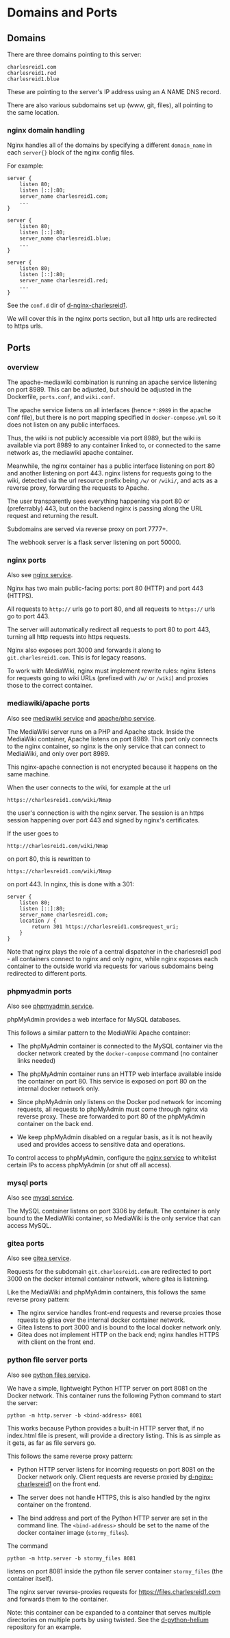 # Domains and Ports

## Domains 

There are three domains pointing to this server:

```
charlesreid1.com
charlesreid1.red
charlesreid1.blue
```

These are pointing to the server's IP address
using an A NAME DNS record.

There are also various subdomains set up
(www, git, files), all pointing to the 
same location.

### nginx domain handling

Nginx handles all of the domains by specifying 
a different `domain_name` in each `server{}` block
of the nginx config files.

For example:

```
server {
    listen 80;
    listen [::]:80;
    server_name charlesreid1.com;
    ...
}

server {
    listen 80;
    listen [::]:80;
    server_name charlesreid1.blue;
    ...
}

server {
    listen 80;
    listen [::]:80;
    server_name charlesreid1.red;
    ...
}
```

See the `conf.d` dir of
[d-nginx-charlesreid1](https://git.charlesreid1.com/docker/d-nginx-charlesreid1).

We will cover this in the nginx ports section,
but all http urls are redirected to https urls.




## Ports


### overview

The apache-mediawiki combination is running an apache service listening on port 8989.
This can be adjusted, but should be adjusted in the Dockerfile, `ports.conf`, and `wiki.conf`.

The apache service listens on all interfaces (hence `*:8989` in the apache conf file),
but there is no port mapping specified in `docker-compose.yml` so it does not listen 
on any public interfaces.

Thus, the wiki is not publicly accessible via port 8989, but the wiki is available via port 8989
to any container linked to, or connected to the same network as, the mediawiki apache container.

Meanwhile, the nginx container has a public interface listening on port 80 
and another listening on port 443. nginx listens for requests going to
the wiki, detected via the url resource prefix being `/w/` or `/wiki/`,
and acts as a reverse proxy, forwarding the requests to Apache.

The user transparently sees everything happening via port 80 or (preferrably) 443,
but on the backend nginx is passing along the URL request and returning the result.

Subdomains are served via reverse proxy on port 7777+. 

The webhook server is a flask server listening on port 50000.


### nginx ports

Also see [nginx service](Service_nginx.md).

Nginx has two main public-facing ports:
port 80 (HTTP) and port 443 (HTTPS).

All requests to `http://` urls go to port 80,
and all requests to `https://` urls go to port 443.

The server will automatically redirect all 
requests to port 80 to port 443, turning all
http requests into https requests.

Nginx also exposes port 3000 and forwards it
along to `git.charlesreid1.com`. This is for 
legacy reasons.

To work with MediaWiki, nginx must implement 
rewrite rules: nginx listens for requests going 
to wiki URLs (prefixed with `/w/` or `/wiki`)
and proxies those to the correct container.



### mediawiki/apache ports

Also see [mediawiki service](Service_mediawiki.md)
and [apache/php service](Service_apachephp.md).

The MediaWiki server runs on a PHP and Apache stack.
Inside the MediaWiki container, Apache listens on 
port 8989. This port only connects to the nginx container,
so nginx is the only service that can connect to MediaWiki,
and only over port 8989.

This nginx-apache connection is not encrypted 
because it happens on the same machine. 

When the user connects to the wiki, for example at the url

```
https://charlesreid1.com/wiki/Nmap
```

the user's connection is with the nginx server.
The session is an https session happening over port 443
and signed by nginx's certificates.

If the user goes to 

```
http://charlesreid1.com/wiki/Nmap
```

on port 80, this is rewritten to

```
https://charlesreid1.com/wiki/Nmap
```

on port 443. In nginx, this is done with a 301:

```
server {
    listen 80;
    listen [::]:80;
    server_name charlesreid1.com;
    location / {
        return 301 https://charlesreid1.com$request_uri;
    }
}
```

Note that nginx plays the role of a central dispatcher 
in the charlesreid1 pod - all containers connect to
nginx and only nginx, while nginx exposes each container 
to the outside world via requests for various subdomains 
being redirected to different ports.



### phpmyadmin ports

Also see [phpmyadmin service](Service_phpmyadmin.md).

phpMyAdmin provides a web interface for MySQL databases.

This follows a similar pattern to the MediaWiki Apache container:

* The phpMyAdmin container is connected to the MySQL container
  via the docker network created by the `docker-compose` command
  (no container links needed)

* The phpMyAdmin container runs an HTTP web interface available inside
  the container on port 80. This service is exposed on port 80 on the 
  internal docker network only.

* Since phpMyAdmin only listens on the Docker pod network for incoming
  requests, all requests to phpMyAdmin must come through nginx via 
  reverse proxy. These are forwarded to port 80 of the phpMyAdmin container
  on the back end.

* We keep phpMyAdmin disabled on a regular basis, as it is not
  heavily used and provides access to sensitive data and operations.

To control access to phpMyAdmin, 
configure the [nginx service](Service_nginx.md)
to whitelist certain IPs to access
phpMyAdmin (or shut off all access).


### mysql ports

Also see [mysql service](Service_mysql.md).

The MySQL container listens on port 3306 by default.
The container is only bound to the MediaWiki container, 
so MediaWiki is the only service that can access MySQL.


### gitea ports

Also see [gitea service](Service_gitea.md).

Requests for the subdomain `git.charlesreid1.com` 
are redirected to port 3000 on the docker internal
container network, where gitea is listening.

Like the MediaWiki and phpMyAdmin containers, this follows
the same reverse proxy pattern:

* The nginx service handles front-end requests and 
    reverse proxies those rquests to gitea over the 
    internal docker container network.
* Gitea listens to port 3000 and is bound to the 
    local docker network only.
* Gitea does not implement HTTP on the back end;
    nginx handles HTTPS with client on the front end.


### python file server ports

Also see [python files service](Service_pythonfiles.md).

We have a simple, lightweight Python HTTP server on port 8081
on the Docker network. This container runs the following Python
command to start the server:

```
python -m http.server -b <bind-address> 8081
```

This works because Python provides a built-in HTTP server
that, if no index.html file is present, will provide a 
directory listing. This is as simple as it gets,
as far as file servers go.

This follows the same reverse proxy pattern:

* Python HTTP server listens for incoming requests
  on port 8081 on the Docker network only. Client 
  requests are reverse proxied by [d-nginx-charlesreid1](https://git.charlesreid1.com/docker/d-nginx-charlesreid1)
  on the front end.

* The server does not handle HTTPS, this is also 
  handled by the nginx container on the frontend.

* The bind address and port of the Python HTTP server
  are set in the command line. The `<bind-address>`
  should be set to the name of the docker container image
  (`stormy_files`).

The command

```
python -m http.server -b stormy_files 8081
```

listens on port 8081 inside the python file server 
container `stormy_files` (the container itself).

The nginx server reverse-proxies requests for 
<https://files.charlesreid1.com>
and forwards them to the container.

Note: this container can be expanded to a container
that serves multiple directories on multiple ports
by using twisted. See the 
[d-python-helium](https://git.charlesreid1.com/docker/d-python-helium)
repository for an example.

